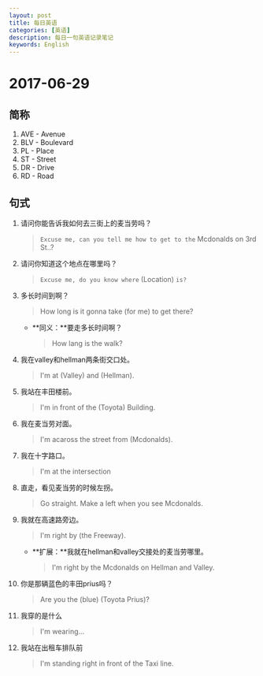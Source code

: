 ```yaml
---
layout: post
title: 每日英语
categories: [英语]
description: 每日一句英语记录笔记
keywords: English
---
```


# 2017-06-29

## 简称
1. AVE - Avenue  
1. BLV - Boulevard
1. PL - Place
1. ST - Street
1. DR - Drive
1. RD - Road

## 句式

1. 请问你能告诉我如何去三街上的麦当劳吗？
    > `Excuse me, can you tell me how to get to the` Mcdonalds on 3rd St..?
1. 请问你知道这个地点在哪里吗？
    > `Excuse me, do you know where` (Location) `is?`
1. 多长时间到啊？
    > How long is it gonna take (for me) to get there?
    * **同义：**要走多长时间啊？
        > How lang is the walk? 
1. 我在valley和hellman两条街交口处。
    > I'm at (Valley) and (Hellman).
1. 我站在丰田楼前。
    > I'm in front of the (Toyota) Building.
1. 我在麦当劳对面。
    > I'm acaross the street from (Mcdonalds).
1. 我在十字路口。
    > I'm at the intersection
1. 直走，看见麦当劳的时候左拐。
    > Go straight. Make a left when you see Mcdonalds.
1. 我就在高速路旁边。
    > I'm right by (the Freeway).
    * **扩展：**我就在hellman和valley交接处的麦当劳哪里。
        > I'm right by the Mcdonalds on Hellman and Valley.
1. 你是那辆蓝色的丰田prius吗？
    > Are you the (blue) (Toyota Prius)?
1. 我穿的是什么
    > I'm wearing...
1. 我站在出租车排队前
    > I'm standing right in front of the Taxi line.